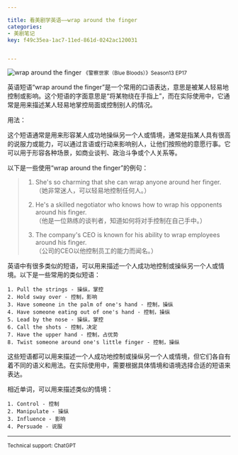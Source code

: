 ```yaml
---

title: 看美剧学英语——wrap around the finger
categories:
- 美剧笔记
key: f49c35ea-1ac7-11ed-861d-0242ac120031


---
```




![wrap around the finger](https://images.animesdata.com/news/2023/06/15/WechatIMG845.png)
<small>《警察世家（Blue Bloods）》Season13 EP17</small>

英语短语“wrap around the finger”是一个常用的口语表达，意思是被某人轻易地控制或影响。这个短语的字面意思是“将某物绕在手指上”，而在实际使用中，它通常是用来描述某人轻易地掌控局面或控制别人的情况。

用法：

这个短语通常是用来形容某人成功地操纵另一个人或情境，通常是指某人具有很高的说服力或能力，可以通过言语或行动来影响别人，让他们按照他的意愿行事。它可以用于形容各种场景，如商业谈判、政治斗争或个人关系等。

以下是一些使用“wrap around the finger”的例句：

>  1. She's so charming that she can wrap anyone around her finger.  
>  （她非常迷人，可以轻易地控制任何人。）  
> 
>  2. He's a skilled negotiator who knows how to wrap his opponents around his finger.  
> （他是一位熟练的谈判者，知道如何将对手控制在自己手中。）  
> 
>  3. The company's CEO is known for his ability to wrap employees around his finger.  
> （公司的CEO以他控制员工的能力而闻名。）  


英语中有很多类似的短语，可以用来描述一个人成功地控制或操纵另一个人或情境。以下是一些常用的类似短语：

```
1. Pull the strings - 操纵，掌控
2. Hold sway over - 控制，影响
3. Have someone in the palm of one's hand - 控制，操纵
4. Have someone eating out of one's hand - 控制，操纵
5. Lead by the nose - 操纵，掌控
6. Call the shots - 控制，决定
7. Have the upper hand - 控制，占优势
8. Twist someone around one's little finger - 控制，操纵
```

这些短语都可以用来描述一个人成功地控制或操纵另一个人或情境，但它们各自有着不同的语义和用法。在实际使用中，需要根据具体情境和语境选择合适的短语来表达。

相近单词，可以用来描述类似的情境：

```
1. Control - 控制
2. Manipulate - 操纵
3. Influence - 影响
4. Persuade - 说服
```

---

<small>Technical support: ChatGPT</small>
